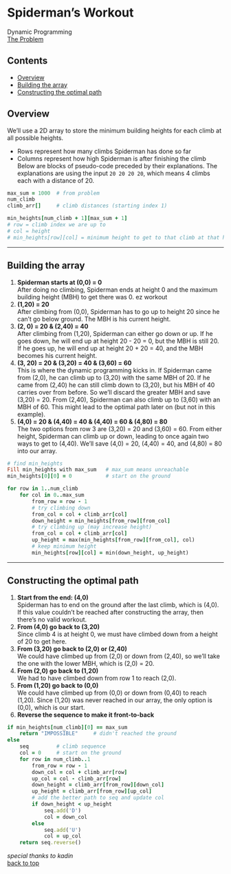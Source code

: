 # Spiderman’s Workout

Dynamic Programming  
[The Problem](https://open.kattis.com/problems/spiderman)

<!-- omit in toc -->
## Contents

- [Overview](#overview)
- [Building the array](#building-the-array)
- [Constructing the optimal path](#constructing-the-optimal-path)

## Overview

We’ll use a 2D array to store the minimum building heights for each climb at all possible heights.

- Rows represent how many climbs Spiderman has done so far
- Columns represent how high Spiderman is after finishing the climb
  Below are blocks of pseudo-code preceded by their explanations. The explanations are using the input `20 20 20 20`, which means 4 climbs each with a distance of 20.

```ruby
max_sum = 1000  # from problem
num_climb
climb_arr[]     # climb distances (starting index 1)

min_heights[num_climb + 1][max_sum + 1]
# row = climb index we are up to
# col = height
# min_heights[row][col] = minimum height to get to that climb at that height
```

---

## Building the array

1. **Spiderman starts at (0,0) = 0**  
   After doing no climbing, Spiderman ends at height 0 and the maximum building height (MBH) to get there was 0. ez workout
2. **(1,20) = 20**  
   After climbing from (0,0), Spiderman has to go up to height 20 since he can’t go below ground. The MBH is his current height.
3. **(2, 0) = 20 & (2,40) = 40**  
   After climbing from (1,20), Spiderman can either go down or up. If he goes down, he will end up at height 20 - 20 = 0, but the MBH is still 20. If he goes up, he will end up at height 20 + 20 = 40, and the MBH becomes his current height.
4. **(3, 20) = 20 & (3,20) = 40 & (3,60) = 60**  
   This is where the dynamic programming kicks in. If Spiderman came from (2,0), he can climb up to (3,20) with the same MBH of 20. If he came from (2,40) he can still climb down to (3,20), but his MBH of 40 carries over from before. So we’ll discard the greater MBH and save (3,20) = 20.
   From (2,40), Spiderman can also climb up to (3,60) with an MBH of 60. This might lead to the optimal path later on (but not in this example).
5. **(4,0) = 20 & (4,40) = 40 & (4,40) = 60 & (4,80) = 80**  
   The two options from row 3 are (3,20) = 20 and (3,60) = 60. From either height, Spiderman can climb up or down, leading to once again two ways to get to (4,40). We’ll save (4,0) = 20, (4,40) = 40, and (4,80) = 80 into our array.

```ruby
# find min_heights
Fill min_heights with max_sum   # max_sum means unreachable
min_heights[0][0] = 0           # start on the ground

for row in 1..num_climb
    for col in 0..max_sum
        from_row = row - 1
        # try climbing down
        from_col = col + climb_arr[col]
        down_height = min_heights[from_row][from_col]
        # try climbing up (may increase height)
        from_col = col + climb_arr[col]
        up_height = max(min_heights[from_row][from_col], col)
        # keep minimum height
        min_heights[row][col] = min(down_height, up_height)
```

---

## Constructing the optimal path

1. **Start from the end: (4,0)**  
   Spiderman has to end on the ground after the last climb, which is (4,0). If this value couldn’t be reached after constructing the array, then there’s no valid workout.
2. **From (4,0) go back to (3,20)**  
   Since climb 4 is at height 0, we must have climbed down from a height of 20 to get here.
3. **From (3,20) go back to (2,0) or (2,40)**  
   We could have climbed up from (2,0) or down from (2,40), so we’ll take the one with the lower MBH, which is (2,0) = 20.
4. **From (2,0) go back to (1,20)**  
   We had to have climbed down from row 1 to reach (2,0).
5. **From (1,20) go back to (0,0)**  
   We could have climbed up from (0,0) or down from (0,40) to reach (1,20). Since (1,20) was never reached in our array, the only option is (0,0), which is our start.
6. **Reverse the sequence to make it front-to-back**

```ruby
if min_heights[num_climb][0] == max_sum
    return "IMPOSSIBLE"     # didn't reached the ground
else
    seq         # climb sequence
    col = 0     # start on the ground
    for row in num_climb..1
        from_row = row - 1
        down_col = col + climb_arr[row]
        up_col = col - climb_arr[row]
        down_height = climb_arr[from_row][down_col]
        up_height = climb_arr[from_row][up_col]
        # add the better path to seq and update col
        if down_height < up_height
            seq.add('D')
            col = down_col
        else
            seq.add('U')
            col = up_col
    return seq.reverse()
```

_special thanks to kadin_  
[back to top](#spidermans-workout)
